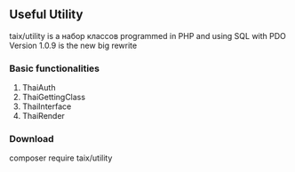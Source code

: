 ## Useful Utility
taix/utility is a набор классов programmed in PHP and using SQL with PDO<br>
Version 1.0.9 is the new big rewrite

### Basic functionalities
1. ThaiAuth
2. ThaiGettingClass
3. ThaiInterface
4. ThaiRender

### Download

composer require taix/utility<br>


